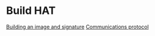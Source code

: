 # Build HAT

[Building an image and signature](docs/signing.md)
[Communications protocol](docs/protocol.md)
